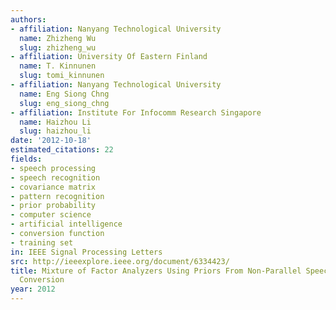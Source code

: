 ```yaml
---
authors:
- affiliation: Nanyang Technological University
  name: Zhizheng Wu
  slug: zhizheng_wu
- affiliation: University Of Eastern Finland
  name: T. Kinnunen
  slug: tomi_kinnunen
- affiliation: Nanyang Technological University
  name: Eng Siong Chng
  slug: eng_siong_chng
- affiliation: Institute For Infocomm Research Singapore
  name: Haizhou Li
  slug: haizhou_li
date: '2012-10-18'
estimated_citations: 22
fields:
- speech processing
- speech recognition
- covariance matrix
- pattern recognition
- prior probability
- computer science
- artificial intelligence
- conversion function
- training set
in: IEEE Signal Processing Letters
src: http://ieeexplore.ieee.org/document/6334423/
title: Mixture of Factor Analyzers Using Priors From Non-Parallel Speech for Voice
  Conversion
year: 2012
---
```

